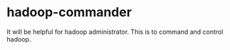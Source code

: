 # hadoop-commander
It will be helpful for hadoop administrator. This is to command and control hadoop.
